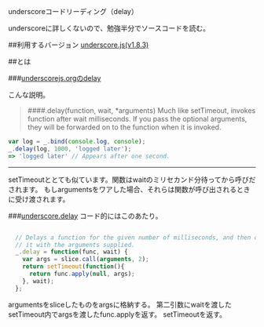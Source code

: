 underscoreコードリーディング（delay）

underscoreに詳しくないので、勉強半分でソースコードを読む。



##利用するバージョン
[underscore.js(v1.8.3)](https://github.com/jashkenas/underscore/tree/1.8.3)


##とは


###[underscorejs.orgのdelay](http://underscorejs.org/#delay)

こんな説明。
>####.delay(function, wait, *arguments) 
>Much like setTimeout, invokes function after wait milliseconds. 
>If you pass the optional arguments, they will be forwarded on to the function when it is invoked.

```javascript
var log = _.bind(console.log, console);
_.delay(log, 1000, 'logged later');
=> 'logged later' // Appears after one second.
```
------------- 
setTimeoutととても似ています。関数はwaitのミリセカンド分待ってから呼びだされます。
もしargumentsをワアした場合、それらは関数が呼び出されるときに受け渡されます。

###[underscore.delay](https://github.com/jashkenas/underscore/blob/1.8.3/underscore.js#L763)
コード的にはこのあたり。

```javascript

  // Delays a function for the given number of milliseconds, and then calls
  // it with the arguments supplied.
  _.delay = function(func, wait) {
    var args = slice.call(arguments, 2);
    return setTimeout(function(){
      return func.apply(null, args);
    }, wait);
  };

```

argumentsをsliceしたものをargsに格納する。
第二引数にwaitを渡したsetTimeout内でargsを渡したfunc.applyを返す。
setTimeoutを返す。
